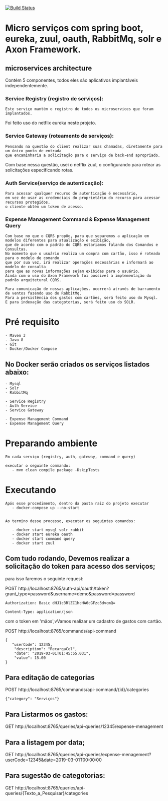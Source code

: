 [![Build Status](https://travis-ci.org/adslima/TestBackJava.svg?branch=master)](https://travis-ci.org/adslima/TestBackJava)


# Micro serviços com spring boot, eureka, zuul, oauth, RabbitMq, solr e Axon Framework.


## microservices architecture

Contém 5 componentes, todos eles são aplicativos implantáveis ​​independentemente.


### Service Registry (registro de serviços):

	Este serviço mantém o registro de todos os microservices que foram implantados.
Foi feito uso do netflix eureka neste projeto.

### Service Gateway (roteamento de serviços):

	Pensando na questão do client realizar suas chamadas, diretamente para um único ponto de entrada 
	que encaminharia a solicitação para o serviço de back-end apropriado. 
Com base nessa questão, 	usei o netflix zuul, o configurando para rotear as solicitações especificando rotas.

### Auth Service(serviço de autenticação):

	Para acessar qualquer recurso de autenticação é necessário, 
	em vez de usar as credenciais do proprietário do recurso para acessar recursos protegidos, 
	o cliente obtém um token de acesso.


### Expense Management Command & Expense Management Query

	Com base no que o CQRS propõe, para que separemos a aplicação em modelos diferentes para atualização e exibição, 
	que de acordo com o padrão do CQRS estariamos falando dos Comandos e Consultas.
	No momento que o usuário realiza um compra com cartão, isso é roteado para o modelo de comando
	que por sua vez, irá realizar operações necessárias e informará ao modelo de consulta
	para que as novas informações sejam exibidas para o usuário. 
	Ainda com o uso do Axon Framework foi possivel a implementação do padrão arquitetural CQRS.

	Para comunicação de nossas aplicações. ocorrerá através de barramento de ventos fazendo uso do RabbitMq. 
	Para a persistência dos gastos com cartões, será feito uso do Mysql.
	E para indexação das categotorias, será feito uso do SOLR.  


# Pré requisito

    - Maven 3
    - Java 8
	- Git
    - Docker/Docker Compose

## No Docker serão criados os serviços listados abaixo:

    - Mysql
    - Solr
    - RabbitMq
	
    - Service Registry
	- Auth Service
    - Service Gateway
	
	- Expense Management Command
	- Expense Management Query
	
# Preparando ambiente

	Em cada serviço (registry, auth, gateway, command e query)
	
    executar o seguinte commando:
       - mvn clean compile package -DskipTests
   
# Executando

	Após esse procedimento, dentro da pasta raiz do projeto executar
	   - docker-compose up --no-start
		

	Ao termino desse processo, executar os seguintes comandos: 
	
	   - docker start mysql solr rabbit
	   - docker start eureka oauth
	   - docker start command query 
	   - docker start zuul
	   

## Com tudo rodando, Devemos realizar a solicitação do token para acesso dos serviços;
para isso faremos o seguinte request:

 POST 
	http://localhost:8765/auth-api/oauth/token?grant_type=password&username=demo&password=password

	Authorization: Basic dHJ1c3RlZC1hcHA6cGFzc3dvcmQ=

	Content-Type: application/json

com o token em 'mãos',vVamos realizar um cadastro de gastos com cartão.

POST
	http://localhost:8765/commands/api-command

	{
       "userCode": 12345,
        "description": "RecargaCel",
        "date": "2019-03-01T01:45:55.031",
        "value": 15.00
    }

 
## Para editação de categorias

POST 
	http://localhost:8765/commands/api-command/{id}/categories
	
	{"category": "Serviços"}

## Para Listarmos os gastos:
	
GET
	http://localhost:8765/queries/api-queries/12345/expense-menagement

## Para a listagem por data;

GET
	http://localhost:8765/queries/api-queries/expense-menagement?userCode=12345&date=2019-03-01T00:00:00
	

## Para sugestão de categotorias:

GET
	http://localhost:8765/queries/api-queries/{Texto_a_Pesquisar}/categories
	
